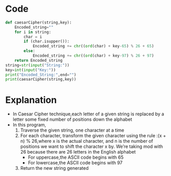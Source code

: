 # Code
```python
def caesarCipher(string,key):
    Encoded_string=""
    for i in string:
        char = i
        if (char.isupper()):
            Encoded_string += chr((ord(char) + key-65) % 26 + 65)
        else:
            Encoded_string += chr((ord(char) + key-97) % 26 + 97)
    return Encoded_string
string=str(input("String:"))
key=int(input("Key:"))
print("Encoded_String:",end="")
print(caesarCipher(string,key))
```
# Explanation

* In Caesar Cipher technique,each letter of a given string is replaced by a letter some fixed number of positions down the alphabet
* In this program,
    1. Traverse the given string, one character at a time 
    2. For each character, transform the given character using the rule :(x + n) % 26,where x is the actual character, and n is the number of positions we want to shift the character x by.
        We’re taking mod with 26 because there are 26 letters in the English alphabet
       *  For uppercase,the ASCII code begins with 65
       *  For lowercase,the ASCII code begins with 97
    4. Return the new string generated

